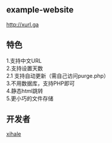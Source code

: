 ## example-website
http://xurl.ga
## 特色
1.支持中文URL  
2.支持设置天数  
2.1 支持自动更新（需自己访问purge.php）  
3.不用数据库，支持PHP即可  
4.静态html跳转  
5.更小巧的文件存储
## 开发者
[xihale](https://xihale.top)
